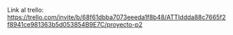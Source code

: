 Link al trello: https://trello.com/invite/b/68f61dbba7073eeeda1f8b48/ATTIddda88c7665f2f8941ce981363b5d053854B9E7C/proyecto-p2
